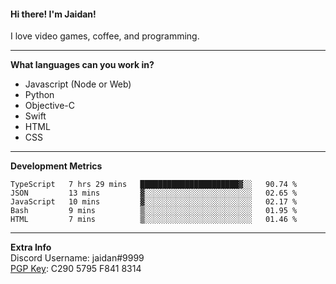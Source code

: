 #### Hi there! I'm Jaidan!
I love video games, coffee, and programming.

---
**What languages can you work in?**<br>
- Javascript (Node or Web)
- Python
- Objective-C
- Swift
- HTML
- CSS

---
**Development Metrics**<br>
<!--START_SECTION:waka-->
```text
TypeScript   7 hrs 29 mins   ██████████████████████▓░░   90.74 % 
JSON         13 mins         ▓░░░░░░░░░░░░░░░░░░░░░░░░   02.65 % 
JavaScript   10 mins         ▓░░░░░░░░░░░░░░░░░░░░░░░░   02.17 % 
Bash         9 mins          ▒░░░░░░░░░░░░░░░░░░░░░░░░   01.95 % 
HTML         7 mins          ▒░░░░░░░░░░░░░░░░░░░░░░░░   01.46 % 
```
<!--END_SECTION:waka-->

---
**Extra Info**<br>
Discord Username: jaidan#9999  
[PGP Key](https://keybase.io/monotrix/pgp_keys.asc): C290 5795 F841 8314
